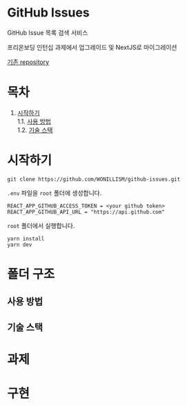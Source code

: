 # GitHub Issues

GitHub Issue 목록 검색 서비스

프리온보딩 인턴십 과제에서 업그레이드 및 NextJS로 마이그레이션

[기존 repository](https://github.com/WONILLISM/pre-onboarding-11th-3)

# 목차

1. [시작하기](#시작하기)  
   1.1. [사용 방법](#사용-방법)  
   1.2. [기술 스택](#기술-스택)

# 시작하기

```
git clone https://github.com/WONILLISM/github-issues.git
```

`.env` 파일을 `root` 폴더에 생성합니다.

```.env
REACT_APP_GITHUB_ACCESS_TOKEN = <your github token>
REACT_APP_GITHUB_API_URL = "https://api.github.com"
```

`root` 폴더에서 실행합니다.

```
yarn install
yarn dev
```

# 폴더 구조

## 사용 방법

## 기술 스택

# 과제

# 구현
